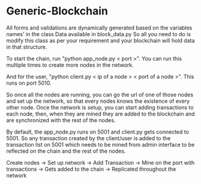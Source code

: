 # Generic-Blockchain
All forms and validations are dynamically generated based on the variables names' in the class Data available in block_data.py
So all you need to do is modify this class as per your requirement and your blockchain will hold data in that structure.

To start the chain, run "python app_node.py < port >". You can run this multiple times to create more nodes in the network.

And for the user, "python client.py < ip of a node > < port of a node >". This runs on port 5010.
	
So once all the nodes are running, you can go the url of one of those nodes and set up the network, so that every nodes knows the existence of every other node. Once the network is setup, you can start adding transactions to each node, then, when they are mined they are added to the blockchain and are synchronized with the rest of the nodes.

By default, the app_node.py runs on 5001 and client.py gets connected to 5001. So any transaction created by the client/user is added to the transaction list on 5001 which needs to be mined from admin interface to be reflected on the chain and the rest of the nodes.

Create nodes -> Set up network -> Add Transaction -> Mine on the port with transactions -> Gets added to the chain -> Replicated throughout the network
